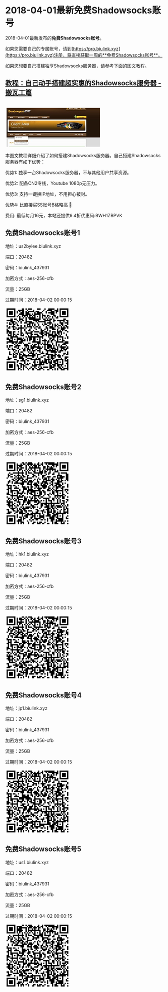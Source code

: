 # 2018-04-01最新**免费Shadowsocks账号**

2018-04-01最新发布的**免费Shadowsocks账号**。

如果您需要自己的专属账号，请到[https://pro.biulink.xyz](https://pro.biulink.xyz)注册，将直接获取一周的**免费Shadowsocks账号**。

如果您想要自己搭建独享Shadowsocks服务器，请参考下面的图文教程。

## [教程：自己动手搭建超实惠的Shadowsocks服务器 - 搬瓦工篇](https://github.com/Biulink/ShadowsocksTutorials/blob/master/%E6%95%99%E6%82%A8%E8%87%AA%E5%B7%B1%E5%8A%A8%E6%89%8B%E6%90%AD%E5%BB%BA%E8%B6%85%E5%AE%9E%E6%83%A0%E7%9A%84Shadowsocks%E6%9C%8D%E5%8A%A1%E5%99%A8%20-%20%E6%90%AC%E7%93%A6%E5%B7%A5%E7%AF%87.md)
    
  ![免费Shadowsocks账号](../bandwagon/WechatIMG23_small.jpeg)
  
  本图文教程详细介绍了如何搭建Shadowsocks服务器。自己搭建Shadowsocks服务器有如下优势：

  优势1: 独享一台Shadowsocks服务器，不与其他用户共享资源。

  优势2: 配备CN2专线，Youtube 1080p无压力。

  优势3: 支持一键换IP地址，不用担心被封。

  优势4: 比直接买SS账号B格略高 🙂

  费用: 最低每月16元，本站还提供9.4折优惠码:BWH1ZBPVK  
## 免费Shadowsocks账号1

地址：us2bylee.biulink.xyz

端口：20482

密码：biulink_437931

加密方式：aes-256-cfb

流量：25GB

过期时间：2018-04-02 00:00:15

![免费Shadowsocks账号](../qrcode/9bcddb17-1455-4436-9549-b819f2aaabfd.png)

## 免费Shadowsocks账号2

地址：sg1.biulink.xyz

端口：20482

密码：biulink_437931

加密方式：aes-256-cfb

流量：25GB

过期时间：2018-04-02 00:00:15

![免费Shadowsocks账号](../qrcode/85305f2c-47b5-404f-9fb9-5bbb49d9494d.png)

## 免费Shadowsocks账号3

地址：hk1.biulink.xyz

端口：20482

密码：biulink_437931

加密方式：aes-256-cfb

流量：25GB

过期时间：2018-04-02 00:00:15

![免费Shadowsocks账号](../qrcode/4eb3f23b-bbc7-4f07-89f0-177bbc26fcb2.png)

## 免费Shadowsocks账号4

地址：jp1.biulink.xyz

端口：20482

密码：biulink_437931

加密方式：aes-256-cfb

流量：25GB

过期时间：2018-04-02 00:00:15

![免费Shadowsocks账号](../qrcode/9484f13a-5cbf-4c83-9615-65b5191ab3ed.png)

## 免费Shadowsocks账号5

地址：us1.biulink.xyz

端口：20482

密码：biulink_437931

加密方式：aes-256-cfb

流量：25GB

过期时间：2018-04-02 00:00:15

![免费Shadowsocks账号](../qrcode/028ad4d4-ffb1-4775-8cc4-d5742f73d946.png)

